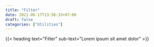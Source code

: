 ```yaml
---
title: "Filter"
date: 2021-06-17T13:58:33+07:00
draft: false
categories: ["Utilities"]
---
```


{{< heading text="Filter" sub-text="Lorem ipsum sit amet dolor" >}}